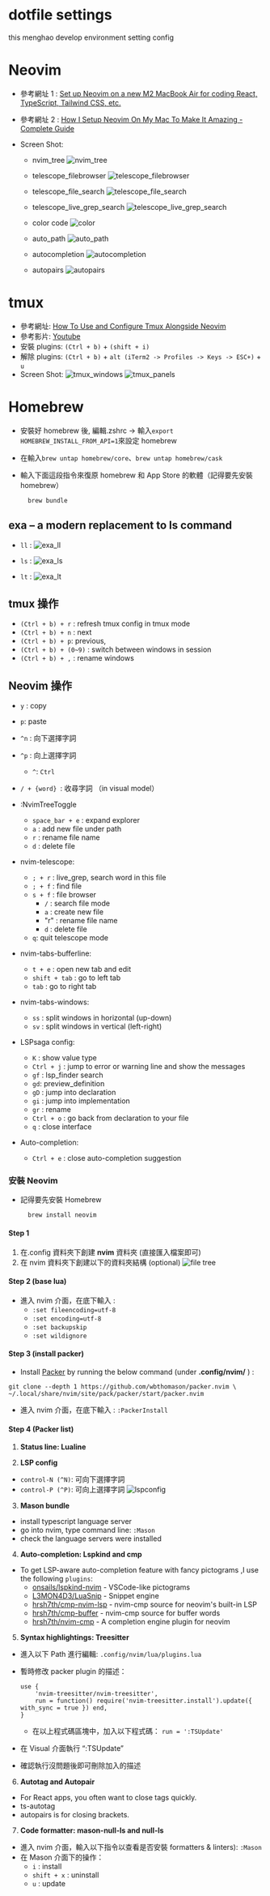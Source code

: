 # dotfile settings

this menghao develop environment setting config

# Neovim

- 參考網址 1 : [Set up Neovim on a new M2 MacBook Air for coding React, TypeScript, Tailwind CSS, etc.](https://www.youtube.com/watch?v=ajmK0ZNcM4Q&list=PLxQA0uNgQDCICMRwlOzWAZBPL05XBC_br&index=16v)
- 參考網址 2 : [How I Setup Neovim On My Mac To Make It Amazing - Complete Guide](https://www.youtube.com/watch?v=vdn_pKJUda8&list=PLnu5gT9QrFg36OehOdECFvxFFeMHhb_07&index=3)

- Screen Shot:

  - nvim_tree
    ![nvim_tree](./images/nvim_tree.png)

  - telescope_filebrowser
    ![telescope_filebrowser](./images/telescope_filebrowser.png)

  - telescope_file_search
    ![telescope_file_search](./images/telescope_file_search.png)

  - telescope_live_grep_search
    ![telescope_live_grep_search](./images/telescope_live_grep_search.png)

  - color code
    ![color](./images/color.png)

  - auto_path
    ![auto_path](./images/auto_path.png)

  - autocompletion
    ![autocompletion](./images/autocompletion.png)

  - autopairs
    ![autopairs](./images/autopairs.png)

# tmux

- 參考網址: [How To Use and Configure Tmux Alongside Neovim](https://www.josean.com/posts/tmux-setup)
- 參考影片: [Youtube](https://www.youtube.com/watch?v=U-omALWIBos)
- 安裝 plugins: `(Ctrl + b)` + `(shift + i)`
- 解除 plugins: `(Ctrl + b)` + `alt (iTerm2 -> Profiles -> Keys -> ESC+)` + `u`
- Screen Shot:
  ![tmux_windows](./images/tmux_multiwindows.png)
  ![tmux_panels](./images/tmux_multipanels.png)

# Homebrew

- 安裝好 homebrew 後, 編輯.zshrc -> 輸入`export HOMEBREW_INSTALL_FROM_API=1`來設定 homebrew
- 在輸入`brew untap homebrew/core`、`brew untap homebrew/cask`
- 輸入下面這段指令來復原 homebrew 和 App Store 的軟體（記得要先安裝 homebrew）

        brew bundle

## exa – a modern replacement to ls command

- `ll` :
  ![exa_ll](./images/exa_ll.png)

- `ls` :
  ![exa_ls](./images/exa_ls.png)

- `lt` :
  ![exa_lt](./images/exa_lt.png)

## tmux 操作

- `(Ctrl + b) + r` : refresh tmux config in tmux mode
- `(Ctrl + b) + n` : next
- `(Ctrl + b) + p`: previous,
- `(Ctrl + b) + (0~9)` : switch between windows in session
- `(Ctrl + b) + ,` : rename windows

## Neovim 操作

- `y` : copy
- `p`: paste
- `^n` : 向下選擇字詞
- `^p` : 向上選擇字詞

  - `^`: `Ctrl`

- `/ + {word} `: 收尋字詞 （in visual model）

- :NvimTreeToggle

  - `space_bar + e` : expand explorer
  - `a` : add new file under path
  - `r` : rename file name
  - `d` : delete file

- nvim-telescope:

  - `; + r` : live_grep, search word in this file
  - `; + f` : find file
  - `s + f` : file browser
    - `/` : search file mode
    - `a` : create new file
    - "r" : rename file name
    - `d` : delete file
  - `q`: quit telescope mode

- nvim-tabs-bufferline:

  - `t + e` : open new tab and edit
  - `shift + tab` : go to left tab
  - `tab` : go to right tab

- nvim-tabs-windows:

  - `ss` : split windows in horizontal (up-down)
  - `sv` : split windows in vertical (left-right)

- LSPsaga config:

  - `K` : show value type
  - `Ctrl + j` : jump to error or warning line and show the messages
  - `gf` : lsp_finder search
  - `gd`: preview_definition
  - `gD` : jump into declaration
  - `gi` : jump into implementation
  - `gr` : rename
  - `Ctrl + o` : go back from declaration to your file
  - `q` : close interface

- Auto-completion:
  - `Ctrl + e` : close auto-completion suggestion

### 安裝 Neovim

- 記得要先安裝 Homebrew

        brew install neovim

#### Step 1

1. 在.config 資料夾下創建 **nvim** 資料夾 (直接匯入檔案即可)
2. 在 nvim 資料夾下創建以下的資料夾結構 (optional)
   ![file tree](./images/nvim_file_tree.png)

#### Step 2 (**base lua**)

- 進入 nvim 介面，在底下輸入 :
  - `:set fileencoding=utf-8`
  - `:set encoding=utf-8`
  - `:set backupskip`
  - `:set wildignore`

#### Step 3 (**install packer**)

- Install [Packer](https://github.com/wbthomason/packer.nvim) by running the below command (under **.config/nvim/** ) :

```
git clone --depth 1 https://github.com/wbthomason/packer.nvim \
~/.local/share/nvim/site/pack/packer/start/packer.nvim
```

- 進入 nvim 介面，在底下輸入 : `:PackerInstall`

#### Step 4 (**Packer list**)

1. **Status line: Lualine**

2. **LSP config**

- `control-N (^N)`: 可向下選擇字詞
- `control-P (^P)`: 可向上選擇字詞
  ![lspconfig](./images/lspconfig.png)

3. **Mason bundle**

- install typescript language server
- go into nvim, type command line: `:Mason`
- check the language servers were installed

4. **Auto-completion: Lspkind and cmp**

- To get LSP-aware auto-completion feature with fancy pictograms ,I use the following `plugins`:
  - [onsails/lspkind-nvim](https://github.com/onsails/lspkind.nvim) - VSCode-like pictograms
  - [L3MON4D3/LuaSnip](https://github.com/L3MON4D3/LuaSniphttps://github.com/L3MON4D3/LuaSnip) - Snippet engine
  - [hrsh7th/cmp-nvim-lsp](https://github.com/hrsh7th/cmp-nvim-lsp) - nvim-cmp source for neovim's built-in LSP
  - [hrsh7th/cmp-buffer](https://github.com/hrsh7th/cmp-buffer) - nvim-cmp source for buffer words
  - [hrsh7th/nvim-cmp](https://github.com/hrsh7th/nvim-cmp) - A completion engine plugin for neovim

5. **Syntax highlightings: Treesitter**

- 進入以下 Path 進行編輯: `.config/nvim/lua/plugins.lua`
- 暫時修改 packer plugin 的描述：

  ```
  use {
      'nvim-treesitter/nvim-treesitter',
      run = function() require('nvim-treesitter.install').update({ with_sync = true }) end,
  }
  ```

  - 在以上程式碼區塊中，加入以下程式碼： `run = ':TSUpdate'`

- 在 Visual 介面執行 “:TSUpdate”
- 確認執行沒問題後即可刪除加入的描述

6. **Autotag and Autopair**

- For React apps, you often want to close tags quickly.
- ts-autotag
- autopairs is for closing brackets.

7. **Code formatter: mason-null-ls and null-ls**

- 進入 nvim 介面，輸入以下指令以查看是否安裝 formatters & linters): `:Mason`
- 在 Mason 介面下的操作：
  - `i` : install
  - `shift + x` : uninstall
  - `u` : update
